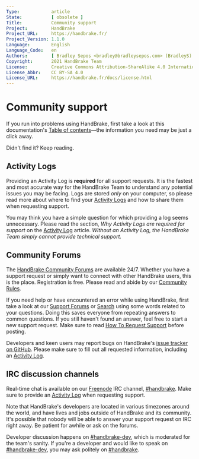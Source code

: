 ```yaml
---
Type:            article
State:           [ obsolete ]
Title:           Community support
Project:         HandBrake
Project_URL:     https://handbrake.fr/
Project_Version: 1.1.0
Language:        English
Language_Code:   en
Authors:         [ Bradley Sepos <bradley@bradleysepos.com> (BradleyS) ]
Copyright:       2021 HandBrake Team
License:         Creative Commons Attribution-ShareAlike 4.0 International
License_Abbr:    CC BY-SA 4.0
License_URL:     https://handbrake.fr/docs/license.html
---
```


Community support
=================

If you run into problems using HandBrake, first take a look at this documentation's [Table of contents](../table-of-contents.html)—the information you need may be just a click away.

Didn't find it? Keep reading.

## Activity Logs

Providing an Activity Log is **required** for all support requests. It is the fastest and most accurate way for the HandBrake Team to understand any potential issues you may be facing. Logs are stored *only* on your computer, so please read more about where to find your [Activity Logs](activity-log.html) and how to share them when requesting support.

You may think you have a simple question for which providing a log seems unnecessary. Please read the section, *Why Activity Logs are required for support* on the [Activity Log](activity-log.html) article. *Without an Activity Log, the HandBrake Team simply cannot provide technical support.*

## Community Forums

The [HandBrake Community Forums](https://forum.handbrake.fr/) are available 24/7. Whether you have a support request or simply want to connect with other HandBrake users, this is the place. Registration is free. Please read and abide by our [Community Rules](https://forum.handbrake.fr/viewtopic.php?f=6&t=6702).

If you need help or have encountered an error while using HandBrake, first take a look at our [Support Forums](https://forum.handbrake.fr/viewforum.php?f=16) or [Search](https://forum.handbrake.fr/search.php) using some words related to your questions. Doing this saves everyone from repeating answers to common questions. If you still haven't found an answer, feel free to start a new support request. Make sure to read [How To Request Support](https://forum.handbrake.fr/viewtopic.php?f=6&t=31236) before posting.

Developers and keen users may report bugs on HandBrake's [issue tracker on GitHub](https://github.com/HandBrake/HandBrake/issues). Please make sure to fill out all requested information, including an [Activity Log](activity-log.html).

## IRC discussion channels

Real-time chat is available on our [Freenode](http://freenode.net/irc_servers.shtml) IRC channel, [#handbrake](irc://irc.freenode.net/#handbrake). Make sure to provide an [Activity Log](activity-log.html) when requesting support.

Note that HandBrake's developers are located in various timezones around the world, and have lives and jobs outside of HandBrake and its community. It's possible that nobody will be able to answer your support request on IRC right away. Be patient for awhile or ask on the forums.

Developer discussion happens on [#handbrake-dev](irc://irc.freenode.net/#handbrake-dev), which is moderated for the team's sanity. If you're a developer and would like to speak on [#handbrake-dev](irc://irc.freenode.net/#handbrake-dev), you may ask politely on [#handbrake](irc://irc.freenode.net/#handbrake).
